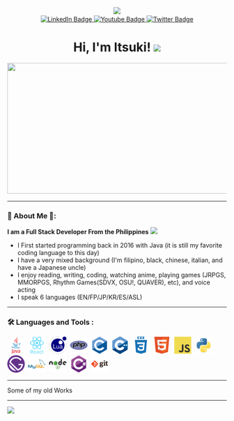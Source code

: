 <div id="header" align="center">
  <img src="https://cdn.discordapp.com/attachments/776228439006248960/1331754468106305536/download20201105143443_-_Copy.png?ex=6792c47f&is=679172ff&hm=16db9cef2ccd1c8fc93d11a8a55682f434db9006cf0b2005bc21643af1545d5f&" width="250"/>
</div>
<div id="badges" align="center">
  <a href="https://www.twitch.tv/Icyunspeakable">
    <img src="https://img.shields.io/badge/twitch-purple?style=for-the-badge&logo=twitch&logoColor=white" alt="LinkedIn Badge"/>
  </a>
  <a href="https://www.youtube.com/@icyunspeakable">
    <img src="https://img.shields.io/badge/YouTube-red?style=for-the-badge&logo=youtube&logoColor=white" alt="Youtube Badge"/>
  </a>
  <a href="https://x.com/Icyunspeakable">
    <img src="https://img.shields.io/badge/Twitter-blue?style=for-the-badge&logo=twitter&logoColor=white" alt="Twitter Badge"/>
  </a>
</div align="center">
<h1 align="center">
  Hi, I'm Itsuki!
  <img src="https://cdn.discordapp.com/attachments/776228439006248960/1331746013106540665/hmmm.jpg?ex=6792bca0&is=67916b20&hm=ba56b7e959b030df11cd1220695b04245f0a571b07f5ae3ebfcd12e3dd216883&" width="30px"/>
</h1>
<div align="center">
  <img src="https://i.giphy.com/jAe22Ec5iICCk.webp" width="600" height="300"/>
</div>

---

### 💮 About Me 💮:
**I am a Full Stack Developer From the Philippines** <img src="https://media3.giphy.com/media/v1.Y2lkPTc5MGI3NjExcmtzcXQ3cmc3NHlldzB1ZHF6eDY4MzIzcmd3MjVscDd5ZzBtYWZ3ciZlcD12MV9pbnRlcm5hbF9naWZfYnlfaWQmY3Q9Zw/auNKlB8HFodib8y2Ll/giphy.gif" width="30">
  - I First started programming back in 2016 with Java (it is still my favorite coding language to this day)
  - I have a very mixed background (I'm filipino, black, chinese, italian, and have a Japanese uncle)
  - I enjoy reading, writing, coding, watching anime, playing games (JRPGS, MMORPGS, Rhythm Games(SDVX, OSU!, QUAVER), etc), and voice acting
  - I speak 6 languages (EN/FP/JP/KR/ES/ASL)
---

### :hammer_and_wrench: Languages and Tools :
  <div>
  <img src="https://github.com/devicons/devicon/blob/master/icons/java/java-original-wordmark.svg" title="Java" alt="Java" width="40" height="40"/>&nbsp;
  <img src="https://github.com/devicons/devicon/blob/master/icons/react/react-original-wordmark.svg" title="React" alt="React" width="40" height="40"/>&nbsp;
  <img src="https://raw.githubusercontent.com/devicons/devicon/ca28c779441053191ff11710fe24a9e6c23690d6/icons/lua/lua-original.svg" title="lua" alt="lua" width="40" height="40"/>&nbsp;
  <img src="https://github.com/devicons/devicon/blob/master/icons/php/php-original.svg" title="php" alt="php" width="40" height="40"/>&nbsp;
  <img src="https://raw.githubusercontent.com/devicons/devicon/ca28c779441053191ff11710fe24a9e6c23690d6/icons/c/c-original.svg" title="Flutter" alt="C" width="40" height="40"/>&nbsp;
  <img src="https://raw.githubusercontent.com/devicons/devicon/ca28c779441053191ff11710fe24a9e6c23690d6/icons/cplusplus/cplusplus-original.svg" title="C++" alt="C++ " width="40" height="40"/>&nbsp;
  <img src="https://github.com/devicons/devicon/blob/master/icons/css3/css3-plain-wordmark.svg"  title="CSS3" alt="CSS" width="40" height="40"/>&nbsp;
  <img src="https://github.com/devicons/devicon/blob/master/icons/html5/html5-original.svg" title="HTML5" alt="HTML" width="40" height="40"/>&nbsp;
  <img src="https://github.com/devicons/devicon/blob/master/icons/javascript/javascript-original.svg" title="JavaScript" alt="JavaScript" width="40" height="40"/>&nbsp;
  <img src="https://github.com/devicons/devicon/blob/master/icons/python/python-original.svg" title="python" alt="Python" width="40" height="40"/>&nbsp;
  <img src="https://github.com/devicons/devicon/blob/master/icons/gatsby/gatsby-original.svg" title="Gatsby"  alt="Gatsby" width="40" height="40"/>&nbsp;
  <img src="https://github.com/devicons/devicon/blob/master/icons/mysql/mysql-original-wordmark.svg" title="MySQL"  alt="MySQL" width="40" height="40"/>&nbsp;
  <img src="https://github.com/devicons/devicon/blob/master/icons/nodejs/nodejs-original-wordmark.svg" title="NodeJS" alt="NodeJS" width="40" height="40"/>&nbsp;
  <img src="https://raw.githubusercontent.com/devicons/devicon/ca28c779441053191ff11710fe24a9e6c23690d6/icons/csharp/csharp-original.svg" title="C#" alt="C#" width="40" height="40"/>&nbsp;
  <img src="https://github.com/devicons/devicon/blob/master/icons/git/git-original-wordmark.svg" title="Git" **alt="Git" width="40" height="40"/>
</div>

---

Some of my old Works

---

<a href="https://itsukisdomain.neocities.org/">
  <img src="https://cdn.discordapp.com/attachments/776228439006248960/1331755298372845568/Yokuso.gif?ex=6792c545&is=679173c5&hm=ba813a3835a5db4f617e0844816be0e688ade9513ff99d6879ee994304fe8f4e&" width="100">
</a>
